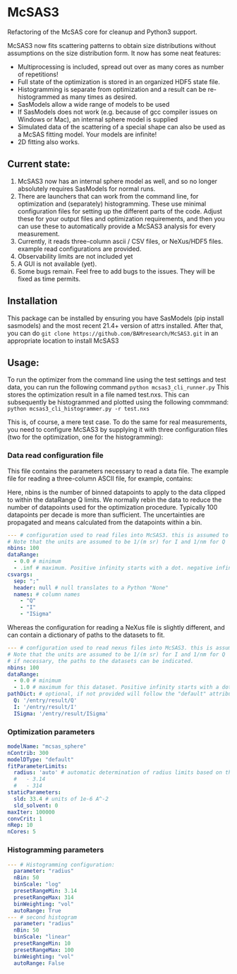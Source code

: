# McSAS3

Refactoring of the McSAS core for cleanup and Python3 support. 

McSAS3 now fits scattering patterns to obtain size distributions without assumptions on the size distribution form. It now has some neat features:
  - Multiprocessing is included, spread out over as many cores as number of repetitions!
  - Full state of the optimization is stored in an organized HDF5 state file. 
  - Histogramming is separate from optimization and a result can be re-histogrammed as many times as desired.
  - SasModels allow a wide range of models to be used
  - If SasModels does not work (e.g. because of gcc compiler issues on Windows or Mac), an internal sphere model is supplied
  - Simulated data of the scattering of a special shape can also be used as a McSAS fitting model. Your models are infinite!
  - 2D fitting also works. 

## Current state:
  1. McSAS3 now has an internal sphere model as well, and so no longer absolutely requires SasModels for normal runs. 
  2. There are launchers that can work from the command line, for optimization and (separately) histogramming. These use minimal configuration files for setting up the different parts of the code. Adjust these for your output files and optimization requirements, and then you can use these to automatically provide a McSAS3 analysis for every measurement. 
  3. Currently, it reads three-column ascii / CSV files, or NeXus/HDF5 files. example read configurations are provided. 
  4. Observability limits are not included yet
  5. A GUI is not available (yet). 
  6. Some bugs remain. Feel free to add bugs to the issues. They will be fixed as time permits. 

## Installation
This package can be installed by ensuring you have SasModels (pip install sasmodels) and the most recent 21.4+ version of attrs installed. After that, you can do
```git clone https://github.com/BAMresearch/McSAS3.git``` in an appropriate location to install McSAS3

## Usage:
To run the optimizer from the command line using the test settings and test data, you can run the following command
```python mcsas3_cli_runner.py```
This stores the optimization result in a file named test.nxs. This can subsequently be histogrammed and plotted using the following commmand:
```python mcsas3_cli_histogrammer.py -r test.nxs```

This is, of course, a mere test case. To do the same for real measurements, you need to configure McSAS3 by supplying it with three configuration files (two for the optimization, one for the histogramming):

### Data read configuration file
This file contains the parameters necessary to read a data file. The example file for reading a three-column ASCII file, for example, contains:

Here, nbins is the number of binned datapoints to apply to the data clipped to within the dataRange Q limits. We normally rebin the data to reduce the number of datapoints used for the optimization procedure. Typically 100 datapoints per decade is more than sufficient. The uncertainties are propagated and means calculated from the datapoints within a bin. 

```yaml
--- # configuration used to read files into McSAS3. this is assumed to be a 1D file in csv format
# Note that the units are assumed to be 1/(m sr) for I and 1/nm for Q
nbins: 100
dataRange:
  - 0.0 # minimum
  - .inf # maximum. Positive infinity starts with a dot. negative infinity is -.inf
csvargs: 
  sep: ";" 
  header: null # null translates to a Python "None"
  names: # column names
    - "Q"
    - "I"
    - "ISigma"
```

Whereas the configuration for reading a NeXus file is slightly different, and can contain a dictionary of paths to the datasets to fit. 
```yaml 
--- # configuration used to read nexus files into McSAS3. this is assumed to be a 1D file in nexus
# Note that the units are assumed to be 1/(m sr) for I and 1/nm for Q
# if necessary, the paths to the datasets can be indicated. 
nbins: 100
dataRange:
  - 0.0 # minimum
  - 1.0 # maximum for this dataset. Positive infinity starts with a dot. negative infinity is -.inf
pathDict: # optional, if not provided will follow the "default" attributes in the nexus file
  Q: '/entry/result/Q'
  I: '/entry/result/I'
  ISigma: '/entry/result/ISigma'
```

### Optimization parameters

```yaml
modelName: "mcsas_sphere"
nContrib: 300
modelDType: "default"
fitParameterLimits: 
  radius: 'auto' # automatic determination of radius limits based on the data limits. This is replaced in McHat by actual limits
  #   - 3.14
  #   - 314
staticParameters: 
  sld: 33.4 # units of 1e-6 A^-2 
  sld_solvent: 0
maxIter: 100000
convCrit: 1
nRep: 10
nCores: 5
```

### Histogramming parameters 

```yaml
--- # Histogramming configuration:
  parameter: "radius"
  nBin: 50
  binScale: "log"
  presetRangeMin: 3.14
  presetRangeMax: 314
  binWeighting: "vol"
  autoRange: True
--- # second histogram
  parameter: "radius"
  nBin: 50
  binScale: "linear"
  presetRangeMin: 10
  presetRangeMax: 100
  binWeighting: "vol"
  autoRange: False

```
